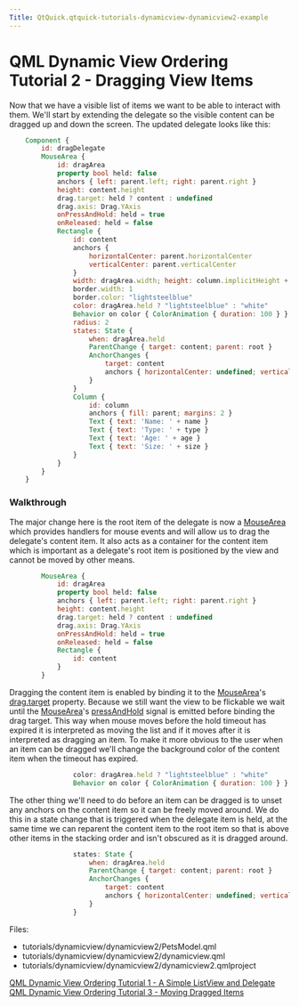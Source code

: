 ```yaml
---
Title: QtQuick.qtquick-tutorials-dynamicview-dynamicview2-example
---
```

        
QML Dynamic View Ordering Tutorial 2 - Dragging View Items
==========================================================

<span class="subtitle"></span>
<span id="details"></span>
Now that we have a visible list of items we want to be able to interact with them. We'll start by extending the delegate so the visible content can be dragged up and down the screen. The updated delegate looks like this:

``` qml
    Component {
        id: dragDelegate
        MouseArea {
            id: dragArea
            property bool held: false
            anchors { left: parent.left; right: parent.right }
            height: content.height
            drag.target: held ? content : undefined
            drag.axis: Drag.YAxis
            onPressAndHold: held = true
            onReleased: held = false
            Rectangle {
                id: content
                anchors {
                    horizontalCenter: parent.horizontalCenter
                    verticalCenter: parent.verticalCenter
                }
                width: dragArea.width; height: column.implicitHeight + 4
                border.width: 1
                border.color: "lightsteelblue"
                color: dragArea.held ? "lightsteelblue" : "white"
                Behavior on color { ColorAnimation { duration: 100 } }
                radius: 2
                states: State {
                    when: dragArea.held
                    ParentChange { target: content; parent: root }
                    AnchorChanges {
                        target: content
                        anchors { horizontalCenter: undefined; verticalCenter: undefined }
                    }
                }
                Column {
                    id: column
                    anchors { fill: parent; margins: 2 }
                    Text { text: 'Name: ' + name }
                    Text { text: 'Type: ' + type }
                    Text { text: 'Age: ' + age }
                    Text { text: 'Size: ' + size }
                }
            }
        }
    }
```

<span id="walkthrough"></span>
### Walkthrough

The major change here is the root item of the delegate is now a [MouseArea](../QtQuick.MouseArea.md) which provides handlers for mouse events and will allow us to drag the delegate's content item. It also acts as a container for the content item which is important as a delegate's root item is positioned by the view and cannot be moved by other means.

``` qml
        MouseArea {
            id: dragArea
            property bool held: false
            anchors { left: parent.left; right: parent.right }
            height: content.height
            drag.target: held ? content : undefined
            drag.axis: Drag.YAxis
            onPressAndHold: held = true
            onReleased: held = false
            Rectangle {
                id: content
            }
        }
```

Dragging the content item is enabled by binding it to the [MouseArea](../QtQuick.MouseArea.md)'s [drag.target](../QtQuick.MouseArea.md#drag.target-prop) property. Because we still want the view to be flickable we wait until the [MouseArea](../QtQuick.MouseArea.md)'s [pressAndHold](../QtQuick.MouseArea.md#pressAndHold-signal) signal is emitted before binding the drag target. This way when mouse moves before the hold timeout has expired it is interpreted as moving the list and if it moves after it is interpreted as dragging an item. To make it more obvious to the user when an item can be dragged we'll change the background color of the content item when the timeout has expired.

``` qml
                color: dragArea.held ? "lightsteelblue" : "white"
                Behavior on color { ColorAnimation { duration: 100 } }
```

The other thing we'll need to do before an item can be dragged is to unset any anchors on the content item so it can be freely moved around. We do this in a state change that is triggered when the delegate item is held, at the same time we can reparent the content item to the root item so that is above other items in the stacking order and isn't obscured as it is dragged around.

``` qml
                states: State {
                    when: dragArea.held
                    ParentChange { target: content; parent: root }
                    AnchorChanges {
                        target: content
                        anchors { horizontalCenter: undefined; verticalCenter: undefined }
                    }
                }
```

Files:

-   tutorials/dynamicview/dynamicview2/PetsModel.qml
-   tutorials/dynamicview/dynamicview2/dynamicview.qml
-   tutorials/dynamicview/dynamicview2/dynamicview2.qmlproject

<a href="https://developer.ubuntu.comapps/qml/sdk-15.04.1/QtQuick.tutorials-dynamicview-dynamicview1/" class="prevPage">QML Dynamic View Ordering Tutorial 1 - A Simple ListView and Delegate</a> <a href="https://developer.ubuntu.comapps/qml/sdk-15.04.1/QtQuick.tutorials-dynamicview-dynamicview3/" class="nextPage">QML Dynamic View Ordering Tutorial 3 - Moving Dragged Items</a>

